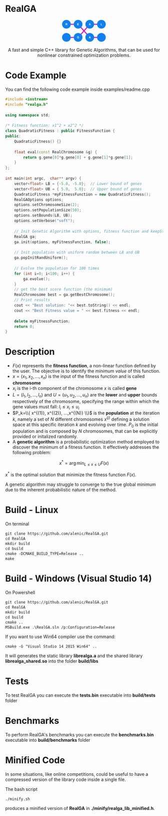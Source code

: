 # RealGA

<p align="center">
  <img src="images/logo.png" width="140" alt="Nest Logo" />
</p>

<p align="center">A fast and simple C++ library for Genetic Algorithms, that can be used for nonlinear constrained optimization problems.</p>


# Code Example

You can find the following code example inside examples/readme.cpp

```c++
#include <iostream>
#include "realga.h"

using namespace std;

/* Fitness function: x1^2 + x2^2 */
class QuadraticFitness : public FitnessFunction {
public:
    QuadraticFitness() {}

    float eval(const RealChromosome &g) {
        return g.gene[0]*g.gene[0] + g.gene[1]*g.gene[1];
    }
};

int main(int argc,  char** argv) {
    vector<float> LB = {-5.0, -5.0};  // Lower bound of genes
    vector<float> UB = { 5.0,  5.0};  // Upper bound of genes
    QuadraticFitness *myFitnessFunction = new QuadraticFitness();
    RealGAOptions options;
    options.setChromosomeSize(2);
    options.setPopulationSize(50);
    options.setBounds(LB, UB);
    options.setVerbose("soft");

    // Init Genetic Algorithm with options, fitness function and keepState=false
    RealGA ga;
    ga.init(options, myFitnessFunction, false);

    // Init population with uniform random between LB and UB
    ga.popInitRandUniform();

    // Evolve the population for 100 times
    for (int i=0; i<100; i++) {
        ga.evolve();
    }
    // get the best score function (the minimum)
    RealChromosome best = ga.getBestChromosome();
    // Print results
    cout << "Best solution: "<< best.toString() << endl;
    cout << "Best Fitness value = " << best.fitness << endl;

    delete myFitnessFunction;
    return 0;
}
```

# Description

* $F(x)$ represents the **fitness function**, a non-linear function defined by the user. The objective is to identify the *minimum value* of this function.
* $x = (x_1, x_2, ..., x_n)$ is the input of the fitness function and is called **chromosome**
* $x_i$ is the i-th component of the chromosome $x$ is called **gene**
* $L=(l_1, l_2, ... , l_n)$ and $U=(u_1, u_2, ... , u_n)$ are the **lower** and **upper** bounds respectively of the chromosome, specifying the range within which the gene values must fall: $l_i \le x_i \le u_i$
* $P_k=\\{ x^{(1)}, x^{(2)}, ...,x^{(N)} \\}$ is the **population** at the iteration $k$, namely a set of $N$ different chromosomes $x^{(j)}$ defining a solution space at this specific iteration $k$ and evolving over time. $P_0$ is the initial population and is composed by $N$ chromosomes, that can be explicitly provided or initalized randomly.
* A **genetic algorithm** is a probabilistic optimization method employed to discover the minimum of a fitness function. It effectively addresses the following problem:

$$x^* = \arg \min_{L \le x \le U} F(x)$$


$x^*$ is the optimal solution that minimize the fitness function $F(x)$.

A genetic algorithm may struggle to converge to the true global minimum due to the inherent probabilistic nature of the method.

# Build - Linux
On terminal

```
git clone https://github.com/alenic/RealGA.git
cd RealGA
mkdir build
cd build
cmake -DCMAKE_BUILD_TYPE=Release ..
make
```

# Build - Windows (Visual Studio 14)


On Powershell
```
git clone https://github.com/alenic/RealGA.git
cd RealGA
mkdir build
cd build
cmake ..
MSBuild.exe .\RealGA.sln /p:Configuration=Release
```

If you want to use Win64 compiler use the command:

```
cmake -G "Visual Studio 14 2015 Win64" ..
```

It will generates the static library **librealga.a** and the shared library **librealga_shared.so** into the folder **build/libs**

# Tests
To test RealGA you can execute the **tests.bin** executable into **build/tests** folder

# Benchmarks
To perform RealGA's benchmarks you can execute the **benchmarks.bin** executable into **build/benchmarks** folder

# Minified Code
In some situations, like online competitions, could be useful to have a compressed version of the library code inside a single file.

The bash script

```
./minify.sh
```
produces a minified version of **RealGA** in **./minify/realga_lib_minified.h**.
